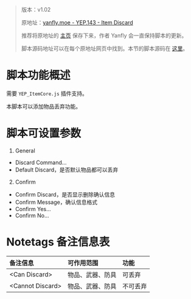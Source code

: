 > 版本：v1.02
>
> 原地址：[yanfly.moe - YEP.143 - Item Discard](http://yanfly.moe/2017/06/23/yep-143-item-discard-rpg-maker-mv/)
> 
> 推荐将原地址的 [主页](http://yanfly.moe/yep/) 保存下来，作者 Yanfly 会一直保持脚本的更新。
> 
> 脚本源码地址可以在每个原地址网页中找到。本节的脚本源码在 [这里](https://www.dropbox.com/s/tld3stt48z2pt5c/YEP_X_ItemDiscard.js?dl=0)。

# 脚本功能概述

需要 `YEP_ItemCore.js` 插件支持。

本脚本可以添加物品丢弃功能。

# 脚本可设置参数

1. General

- Discard Command...
- Default Discard，是否默认物品都可以丢弃

2. Confirm

- Confirm Discard，是否显示删除确认信息
- Confirm Message，确认信息格式
- Confirm Yes...
- Confirm No...

# Notetags 备注信息表

备注信息|可作用范围|功能
:-|:-|:-
&lt;Can Discard>|物品、武器、防具|可丢弃
&lt;Cannot Discard>|物品、武器、防具|不可丢弃
